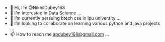 - 👋 Hi, I’m @NikhilDubey168
- 👀 I’m interested in Data Science ...
- 🌱 I’m currently persuing btech cse in lpu university ...
- 💞️ I’m looking to collaborate on learning various python and java projects  ...
- 📫 How to reach me apdubey168@gmail.com ...

<!---
NikhilDubey168/NikhilDubey168 is a ✨ special ✨ repository because its `README.md` (this file) appears on your GitHub profile.
You can click the Preview link to take a look at your changes.
--->
